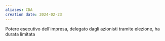 ```yaml
---
aliases: CDA
creation date: 2024-02-23
---
```


Potere esecutivo dell'impresa, delegato dagli azionisti tramite elezione, ha durata limitata